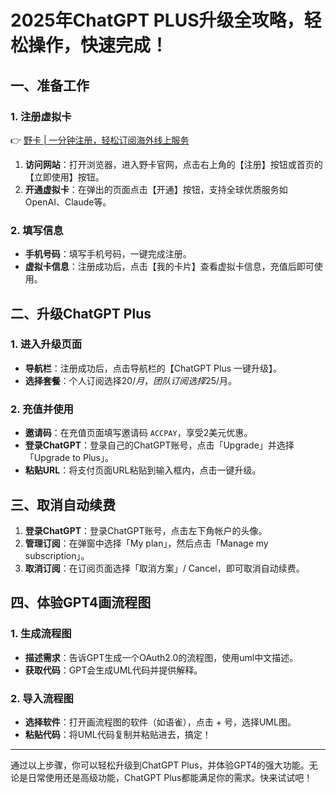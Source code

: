 # 2025年ChatGPT PLUS升级全攻略，轻松操作，快速完成！

## 一、准备工作

### 1. 注册虚拟卡
👉 [野卡 | 一分钟注册，轻松订阅海外线上服务](https://bbtdd.com/yeka)

1. **访问网站**：打开浏览器，进入野卡官网，点击右上角的【注册】按钮或首页的【立即使用】按钮。
2. **开通虚拟卡**：在弹出的页面点击【开通】按钮，支持全球优质服务如OpenAI、Claude等。

### 2. 填写信息
- **手机号码**：填写手机号码，一键完成注册。
- **虚拟卡信息**：注册成功后，点击【我的卡片】查看虚拟卡信息，充值后即可使用。

## 二、升级ChatGPT Plus

### 1. 进入升级页面
- **导航栏**：注册成功后，点击导航栏的【ChatGPT Plus 一键升级】。
- **选择套餐**：个人订阅选择$20/月，团队订阅选择$25/月。

### 2. 充值并使用
- **邀请码**：在充值页面填写邀请码 `ACCPAY`，享受2美元优惠。
- **登录ChatGPT**：登录自己的ChatGPT账号，点击「Upgrade」并选择「Upgrade to Plus」。
- **粘贴URL**：将支付页面URL粘贴到输入框内，点击一键升级。

## 三、取消自动续费

1. **登录ChatGPT**：登录ChatGPT账号，点击左下角帐户的头像。
2. **管理订阅**：在弹窗中选择「My plan」，然后点击「Manage my subscription」。
3. **取消订阅**：在订阅页面选择「取消方案」/ Cancel，即可取消自动续费。

## 四、体验GPT4画流程图

### 1. 生成流程图
- **描述需求**：告诉GPT生成一个OAuth2.0的流程图，使用uml中文描述。
- **获取代码**：GPT会生成UML代码并提供解释。

### 2. 导入流程图
- **选择软件**：打开画流程图的软件（如语雀），点击 + 号，选择UML图。
- **粘贴代码**：将UML代码复制并粘贴进去，搞定！

---

通过以上步骤，你可以轻松升级到ChatGPT Plus，并体验GPT4的强大功能。无论是日常使用还是高级功能，ChatGPT Plus都能满足你的需求。快来试试吧！